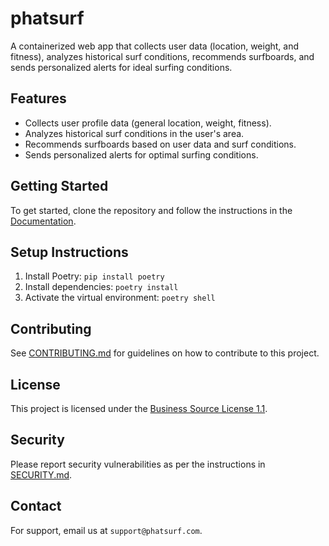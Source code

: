 # phatsurf

A containerized web app that collects user data (location, weight, and fitness), analyzes historical surf conditions, recommends surfboards, and sends personalized alerts for ideal surfing conditions.

## Features

- Collects user profile data (general location, weight, fitness).
- Analyzes historical surf conditions in the user's area.
- Recommends surfboards based on user data and surf conditions.
- Sends personalized alerts for optimal surfing conditions.

## Getting Started

To get started, clone the repository and follow the instructions in the [Documentation](docs/README.md).

## Setup Instructions

1. Install Poetry: `pip install poetry`
2. Install dependencies: `poetry install`
3. Activate the virtual environment: `poetry shell`

## Contributing

See [CONTRIBUTING.md](CONTRIBUTING.md) for guidelines on how to contribute to this project.

## License

This project is licensed under the [Business Source License 1.1](LICENSE).

## Security

Please report security vulnerabilities as per the instructions in [SECURITY.md](SECURITY.md).

## Contact

For support, email us at `support@phatsurf.com`.
